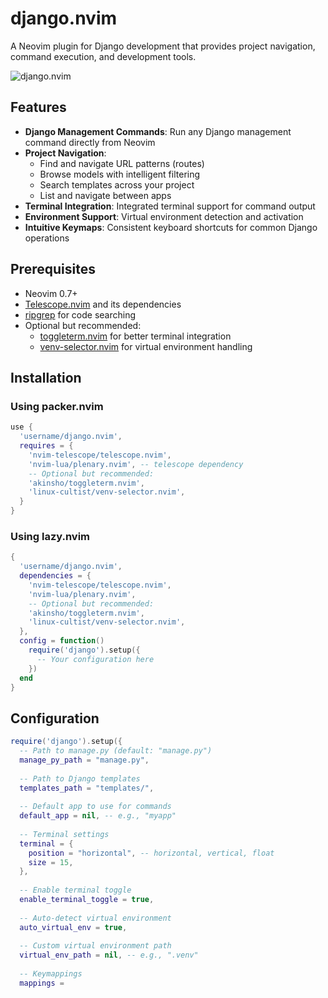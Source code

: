 # django.nvim

A Neovim plugin for Django development that provides project navigation, command execution, and development tools.

![django.nvim](https://example.com/screenshot.png)

## Features

- **Django Management Commands**: Run any Django management command directly from Neovim
- **Project Navigation**:
  - Find and navigate URL patterns (routes)
  - Browse models with intelligent filtering
  - Search templates across your project
  - List and navigate between apps
- **Terminal Integration**: Integrated terminal support for command output
- **Environment Support**: Virtual environment detection and activation
- **Intuitive Keymaps**: Consistent keyboard shortcuts for common Django operations

## Prerequisites

- Neovim 0.7+
- [Telescope.nvim](https://github.com/nvim-telescope/telescope.nvim) and its dependencies
- [ripgrep](https://github.com/BurntSushi/ripgrep) for code searching
- Optional but recommended:
  - [toggleterm.nvim](https://github.com/akinsho/toggleterm.nvim) for better terminal integration
  - [venv-selector.nvim](https://github.com/linux-cultist/venv-selector.nvim) for virtual environment handling

## Installation

### Using packer.nvim

```lua
use {
  'username/django.nvim',
  requires = {
    'nvim-telescope/telescope.nvim',
    'nvim-lua/plenary.nvim', -- telescope dependency
    -- Optional but recommended:
    'akinsho/toggleterm.nvim',
    'linux-cultist/venv-selector.nvim',
  }
}
```

### Using lazy.nvim

```lua
{
  'username/django.nvim',
  dependencies = {
    'nvim-telescope/telescope.nvim',
    'nvim-lua/plenary.nvim',
    -- Optional but recommended:
    'akinsho/toggleterm.nvim',
    'linux-cultist/venv-selector.nvim',
  },
  config = function()
    require('django').setup({
      -- Your configuration here
    })
  end
}
```

## Configuration

```lua
require('django').setup({
  -- Path to manage.py (default: "manage.py")
  manage_py_path = "manage.py",
  
  -- Path to Django templates
  templates_path = "templates/",
  
  -- Default app to use for commands
  default_app = nil, -- e.g., "myapp"
  
  -- Terminal settings
  terminal = {
    position = "horizontal", -- horizontal, vertical, float
    size = 15,
  },
  
  -- Enable terminal toggle
  enable_terminal_toggle = true,
  
  -- Auto-detect virtual environment
  auto_virtual_env = true,
  
  -- Custom virtual environment path
  virtual_env_path = nil, -- e.g., ".venv"
  
  -- Keymappings
  mappings =

